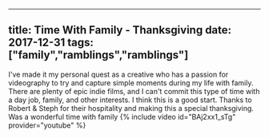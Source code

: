 ﻿---

title: Time With Family - Thanksgiving
date: 2017-12-31
tags: ["family","ramblings","ramblings"]
---

I've made it my personal quest as a creative who has a passion for videography to try and capture simple moments during my life with family. There are plenty of epic indie films, and I can't commit this type of time with a day job, family, and other interests. I think this is a good start. Thanks to Robert & Steph for their hospitality and making this a special thanksgiving. Was a wonderful time with family
{% include video id="BAj2xx1_sTg" provider="youtube" %}
